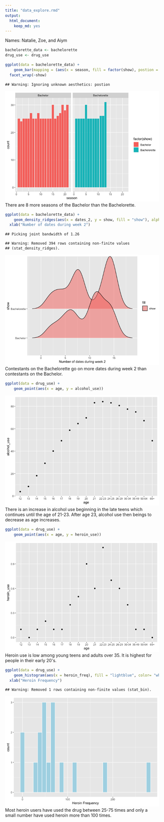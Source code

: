 ```yaml
---
title: "data_explore.rmd"
output: 
  html_document:
    keep_md: yes
---
```

Names: Natalie, Zoe, and Aiym




```r
bachelorette_data <- bachelorette
drug_use <- drug_use
```


```r
ggplot(data = bachelorette_data) +
    geom_bar(mapping = (aes(x = season, fill = factor(show), postion = "fill")))+
  facet_wrap(~show)
```

```
## Warning: Ignoring unknown aesthetics: postion
```

![](data_explore_files/figure-html/unnamed-chunk-2-1.png)<!-- -->
There are 8 more seasons of the Bachelor than the Bachelorette.


```r
ggplot(data = bachelorette_data) +
    geom_density_ridges(aes(x = dates_2, y = show, fill = "show"), alpha=.5)+
  xlab("Number of dates during week 2")
```

```
## Picking joint bandwidth of 1.26
```

```
## Warning: Removed 394 rows containing non-finite values
## (stat_density_ridges).
```

![](data_explore_files/figure-html/unnamed-chunk-3-1.png)<!-- -->
Contestants on the Bachelorette go on more dates during week 2 than contestants on the Bachelor. 


```r
ggplot(data = drug_use) +
    geom_point(aes(x = age, y = alcohol_use))
```

![](data_explore_files/figure-html/unnamed-chunk-4-1.png)<!-- -->
There is an increase in alcohol use beginning in the late teens which continues until the age of 21-23. After age 23, alcohol use then beings to decrease as age increases.


```r
ggplot(data = drug_use) +
    geom_point(aes(x = age, y = heroin_use))
```

![](data_explore_files/figure-html/unnamed-chunk-5-1.png)<!-- -->
Heroin use is low among young teens and adults over 35. It is highest for people in their early 20's.


```r
ggplot(data = drug_use) +
    geom_histogram(aes(x = heroin_freq), fill = "lightblue", color= "white", bins = 30)+
  xlab("Heroin Frequency")
```

```
## Warning: Removed 1 rows containing non-finite values (stat_bin).
```

![](data_explore_files/figure-html/unnamed-chunk-6-1.png)<!-- -->
Most heroin users have used the drug between 25-75 times and only a small number have used heroin more than 100 times. 

